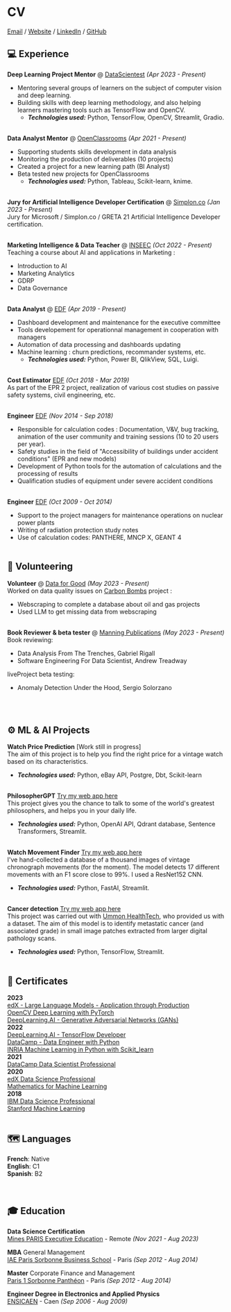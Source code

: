 # CV

[Email](mailto:gael.penessot@data-decision.io) / [Website](https://www.data-decision.io/) / [LinkedIn](https://www.linkedin.com/in/gael-penessot/) / [GitHub](https://github.com/gpenessot/)

## 💻 Experience

**Deep Learning Project Mentor** @ [DataScientest](https://datascientest.com/) _(Apr 2023 - Present)_ <br>
- Mentoring several groups of learners on the subject of computer vision and deep learning. 
- Building skills with deep learning methodology, and also helping learners mastering tools such as TensorFlow and OpenCV.
  - **_Technologies used:_** Python, TensorFlow, OpenCV, Streamlit, Gradio.
<br><br>

**Data Analyst Mentor** @ [OpenClassrooms](https://openclassrooms.com/) _(Apr 2021 - Present)_ <br>
- Supporting students skills development in data analysis
- Monitoring the production of deliverables (10 projects)
- Created a project for a new learning path (BI Analyst)
- Beta tested new projects for OpenClassrooms
  - **_Technologies used:_** Python, Tableau, Scikit-learn, knime.
<br><br>

**Jury for Artificial Intelligence Developer Certification** @ [Simplon.co](https://simplon.co/formation/exploiter-l-ia-dans-le-developpement-d-applications/60#presentation) _(Jan 2023 - Present)_ <br>
Jury for Microsoft / Simplon.co / GRETA 21 Artificial Intelligence Developer certification.
<br><br>

**Marketing Intelligence & Data Teacher** @ [INSEEC](https://www.inseec.com/) _(Oct 2022 - Present)_ <br>
Teaching a course about AI and applications in Marketing :
- Introduction to AI
- Marketing Analytics
- GDRP
- Data Governance
<br><br>
  
**Data Analyst** @ [EDF](https://www.edf.fr/) _(Apr 2019 - Present)_ <br> 
- Dashboard development and maintenance for the executive committee
- Tools developement for operationnal management in cooperation with managers
- Automation of data processing and dashboards updating
- Machine learning : churn predictions, recommander systems, etc.
  - **_Technologies used:_** Python, Power BI, QlikView, SQL, Luigi.
<br><br>

**Cost Estimator** [EDF](https://www.edf.fr/) _(Oct 2018 - Mar 2019)_ <br> 
As part of the EPR 2 project, realization of various cost studies on passive safety systems, civil engineering, etc.
<br><br>

**Engineer** [EDF](https://www.edf.fr/) _(Nov 2014 - Sep 2018)_ <br> 
- Responsible for calculation codes : Documentation, V&V, bug tracking, animation of the user community and training sessions (10 to 20 users per year).
- Safety studies in the field of "Accessibility of buildings under accident conditions" (EPR and new models)
- Development of Python tools for the automation of calculations and the processing of results
- Qualification studies of equipment under severe accident conditions
<br><br>

**Engineer** [EDF](https://www.edf.fr/) _(Oct 2009 - Oct 2014)_ <br> 
- Support to the project managers for maintenance operations on nuclear power plants
- Writing of radiation protection study notes
- Use of calculation codes: PANTHERE, MNCP X, GEANT 4
<br><br>

## 📌 Volunteering

**Volunteer** @ [Data for Good](https://dataforgood.fr/) _(May 2023 - Present)_<br>
Worked on data quality issues on [Carbon Bombs](https://github.com/dataforgoodfr/CarbonBombs) project :
  - Webscraping to complete a database about oil and gas projects
  - Used LLM to get missing data from webscraping
  <br><br>
  
**Book Reviewer & beta tester** @ [Manning Publications](https://www.manning.com/) _(May 2023 - Present)_ <br>
Book reviewing:
- Data Analysis From The Trenches, Gabriel Rigall
- Software Engineering For Data Scientist, Andrew Treadway
  
liveProject beta testing:
- Anomaly Detection Under the Hood, Sergio Solorzano

<br><br>

## ⚙️ ML & AI Projects 

**Watch Price Prediction** [Work still in progress] <br> 
The aim of this project is to help you find the right price for a vintage watch based on its characteristics. 
  - **_Technologies used:_** Python, eBay API, Postgre, Dbt, Scikit-learn
<br><br>

**PhilosopherGPT** [Try my web app here](https://philosophergpt.streamlit.app/) <br>
This project gives you the chance to talk to some of the world's greatest philosophers, and helps you in your daily life.
  - **_Technologies used:_** Python, OpenAI API, Qdrant database, Sentence Transformers, Streamlit.
<br><br>

**Watch Movement Finder** [Try my web app here](https://watchmovfinder.streamlit.app/) <br>
I've hand-collected a database of a thousand images of vintage chronograph movements (for the moment). The model detects 17 different movements with an F1 score close to 99%. I used a ResNet152 CNN.
  - **_Technologies used:_** Python, FastAI, Streamlit.
<br><br>

**Cancer detection** [Try my web app here](https://appcancerdetection.streamlit.app/) <br>
This project was carried out with [Ummon HealthTech](https://www.ummonhealthtech.com/), who provided us with a dataset. The aim of this model is to identify metastatic cancer (and associated grade) in small image patches extracted from larger digital pathology scans.
  - **_Technologies used:_** Python, TensorFlow, Streamlit.
<br><br>


## 📜 Certificates
**2023**<br>
[edX - Large Language Models - Application through Production](https://github.com/gpenessot/Certificates/blob/master/edX%20-%20Large%20Language%20Models%20-%20Application%20through%20Production.png) <br>
[OpenCV Deep Learning with PyTorch](https://courses.opencv.org/certificates/7e0fb96e887e4770a2076aa2cc22edef) <br>
[DeepLearning.AI - Generative Adversarial Networks (GANs)](https://www.coursera.org/account/accomplishments/specialization/certificate/JLJ7HG7L4A7A) <br>
**2022** <br>
[DeepLearning.AI - TensorFlow Developer](https://github.com/gpenessot/Certificates/blob/master/DeepLearning.AI%20-%20TensorFlow%20Developer.pdf) <br>
[DataCamp - Data Engineer with Python](https://github.com/gpenessot/Certificates/blob/master/DataCamp_Data_Engineer_with_Python.pdf) <br>
[INRIA Machine Learning in Python with Scikit_learn](https://github.com/gpenessot/Certificates/blob/master/INRIA_Machine%20Learning%20in%20Python%20with%20Scikit_learn.pdf) <br>
**2021** <br>
[DataCamp Data Scientist Professional](https://github.com/gpenessot/Certificates/blob/master/DataCamp_Data_Scientist_Professionnal_Certificate.png) <br>
**2020** <br>
[edX Data Science Professional](https://github.com/gpenessot/Certificates/blob/master/edX_Data_Science_Professional_Certificate.pdf) <br>
[Mathematics for Machine Learning](https://github.com/gpenessot/Certificates/blob/master/Coursera_Mathematics_for_Machine_Learning.pdf) <br>
**2018** <br>
[IBM Data Science Professional](https://github.com/gpenessot/Certificates/blob/master/Coursera_IBM_Data_Science_Professional_Certificate.pdf) <br>
[Stanford Machine Learning](https://github.com/gpenessot/Certificates/blob/master/Coursera_Machine_Learning.pdf) <br><br>

## 🗺 Languages

**French**: Native <br>
**English**: C1 <br>
**Spanish**: B2 <br>
<br><br>

## 🎓 Education

**Data Science Certification**<br>
[Mines PARIS Executive Education](https://datascientest.com/) - Remote _(Nov 2021 - Aug 2023)_ <br>

**MBA** General Management<br>
[IAE Paris Sorbonne Business School](https://www.iae-paris.com/fr) - Paris _(Sep 2012 - Aug 2014)_

**Master** Corporate Finance and Management<br>
[Paris 1 Sorbonne Panthéon](https://www.iae-paris.com/fr) - Paris _(Sep 2012 - Aug 2014)_

**Engineer Degree in Electronics and Applied Physics**<br>
[ENSICAEN](https://www.ensicaen.fr/) - Caen _(Sep 2006 - Aug 2009)_
